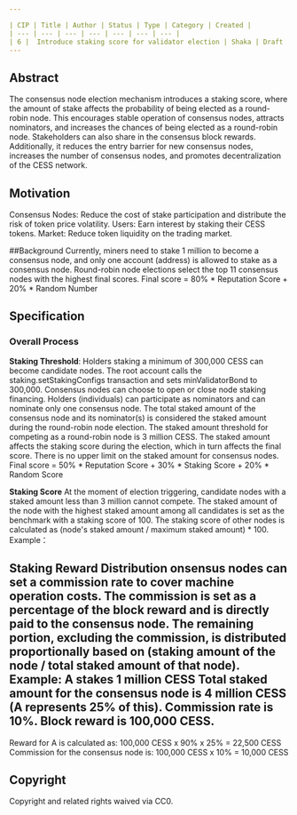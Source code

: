 ```yaml
---

| CIP | Title | Author | Status | Type | Category | Created |
| --- | --- | --- | --- | --- | --- | --- |
| 6 |  Introduce staking score for validator election | Shaka | Draft | Standards | Core | 23/07/05 |
---
```


## Abstract
The consensus node election mechanism introduces a staking score, where the amount of stake affects the probability of being elected as a round-robin node. This encourages stable operation of consensus nodes, attracts nominators, and increases the chances of being elected as a round-robin node. Stakeholders can also share in the consensus block rewards. Additionally, it reduces the entry barrier for new consensus nodes, increases the number of consensus nodes, and promotes decentralization of the CESS network.

## Motivation
Consensus Nodes: Reduce the cost of stake participation and distribute the risk of token price volatility. 
Users: Earn interest by staking their CESS tokens. 
Market: Reduce token liquidity on the trading market.

##Background
Currently, miners need to stake 1 million to become a consensus node, and only one account (address) is allowed to stake as a consensus node. 
Round-robin node elections select the top 11 consensus nodes with the highest final scores. 
Final score = 80% * Reputation Score + 20% * Random Number

## Specification

### Overall Process

**Staking Threshold**:
Holders staking a minimum of 300,000 CESS can become candidate nodes. The root account calls the staking.setStakingConfigs transaction and sets minValidatorBond to 300,000.
Consensus nodes can choose to open or close node staking financing. Holders (individuals) can participate as nominators and can nominate only one consensus node. The total staked amount of the consensus node and its nominator(s) is considered the staked amount during the round-robin node election.
The staked amount threshold for competing as a round-robin node is 3 million CESS. The staked amount affects the staking score during the election, which in turn affects the final score. There is no upper limit on the staked amount for consensus nodes. Final score = 50% * Reputation Score + 30% * Staking Score + 20% * Random Score

**Staking Score**
At the moment of election triggering, candidate nodes with a staked amount less than 3 million cannot compete. The staked amount of the node with the highest staked amount among all candidates is set as the benchmark with a staking score of 100. The staking score of other nodes is calculated as (node's staked amount / maximum staked amount) * 100.
Example：

**Staking Reward Distribution**
onsensus nodes can set a commission rate to cover machine operation costs. The commission is set as a percentage of the block reward and is directly paid to the consensus node. The remaining portion, excluding the commission, is distributed proportionally based on (staking amount of the node / total staked amount of that node).
Example: 
A stakes 1 million CESS
Total staked amount for the consensus node is 4 million CESS (A represents 25% of this). 
Commission rate is 10%. Block reward is 100,000 CESS.
-------------------------------------------------------
Reward for A is calculated as: 100,000 CESS x 90% x 25% = 22,500 CESS 
Commission for the consensus node is: 100,000 CESS x 10% = 10,000 CESS

## Copyright
Copyright and related rights waived via CC0.

